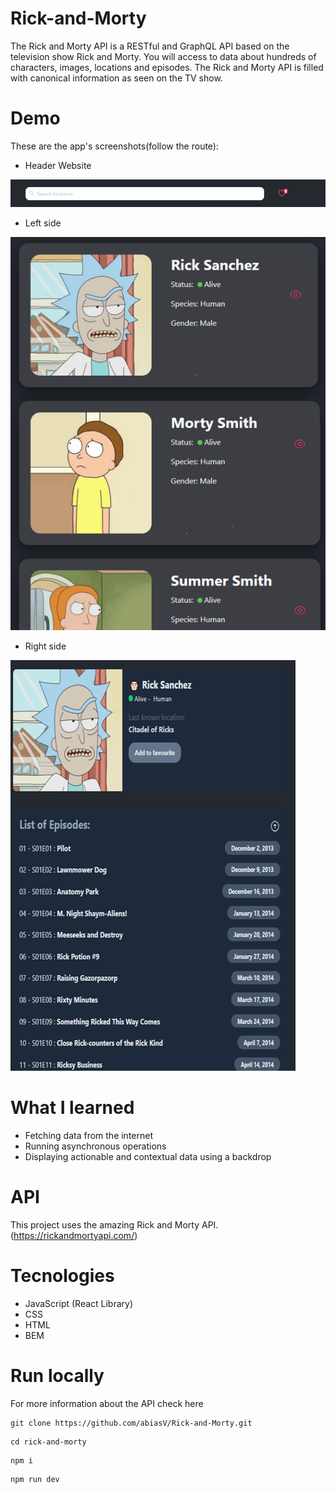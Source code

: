 # Rick-and-Morty

The Rick and Morty API is a RESTful and GraphQL API based on the television show Rick and Morty. You will access to data about hundreds of characters, images, locations and episodes. The Rick and Morty API is filled with canonical information as seen on the TV show.

# Demo

These are the app's screenshots(follow the route):

- Header Website

![Header](./Mockup/Header-Module.png)

 - Left side

![Left Side](Mockup/Left-side-Module.png)

 - Right side

![Right Side](./Mockup/Right-side-Module.png)


# What I learned

- Fetching data from the internet
- Running asynchronous operations
- Displaying actionable and contextual data using a backdrop

# API

This project uses the amazing Rick and Morty API. (https://rickandmortyapi.com/)

# Tecnologies

* JavaScript (React Library)
* CSS
* HTML
* BEM

# Run locally

For more information about the API check here

```
git clone https://github.com/abiasV/Rick-and-Morty.git
```
```
cd rick-and-morty
```
```
npm i
```
```
npm run dev
```